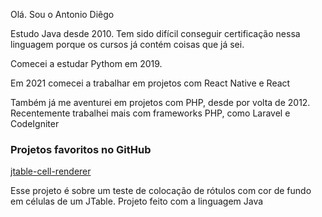 Olá. Sou o Antonio Diêgo

Estudo Java desde 2010. Tem sido difícil conseguir certificação nessa linguagem porque os cursos já contém coisas que já sei.

Comecei a estudar Pythom em 2019.

Em 2021 comecei a trabalhar em projetos com React Native e React

Também já me aventurei em projetos com PHP, desde por volta de 2012. Recentemente trabalhei mais com frameworks PHP, como Laravel e CodeIgniter

### Projetos favoritos no GitHub

<a href="https://github.com/antoniodiego/jtable-cell-rendereer">jtable-cell-renderer</a>

  
Esse projeto é sobre um teste de colocação de rótulos com cor de fundo em células de um JTable. Projeto feito com a linguagem Java

